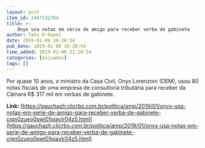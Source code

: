 ```yaml
---
layout: post
item_id: 2447132704
title: >-
    Onyx usa notas em série de amigo para receber verba de gabinete
author: Tatu D'Oquei
date: 2019-01-08 20:20:54
pub_date: 2019-01-08 20:20:54
time_added: 2019-01-08 21:20:54
categories: [avisamos]
tags: []
---
```


Por quase 10 anos, o ministro da Casa Civil, Onyx Lorenzoni (DEM), usou 80 notas fiscais de uma empresa de consultoria tributária para receber da Câmara R$ 317 mil em verbas de gabinete.

**Link:** [https://gauchazh.clicrbs.com.br/politica/amp/2019/01/onyx-usa-notas-em-serie-de-amigo-para-receber-verba-de-gabinete-cjqn0zueo0pwl01piavlr04z5.html](https://gauchazh.clicrbs.com.br/politica/amp/2019/01/onyx-usa-notas-em-serie-de-amigo-para-receber-verba-de-gabinete-cjqn0zueo0pwl01piavlr04z5.html)

